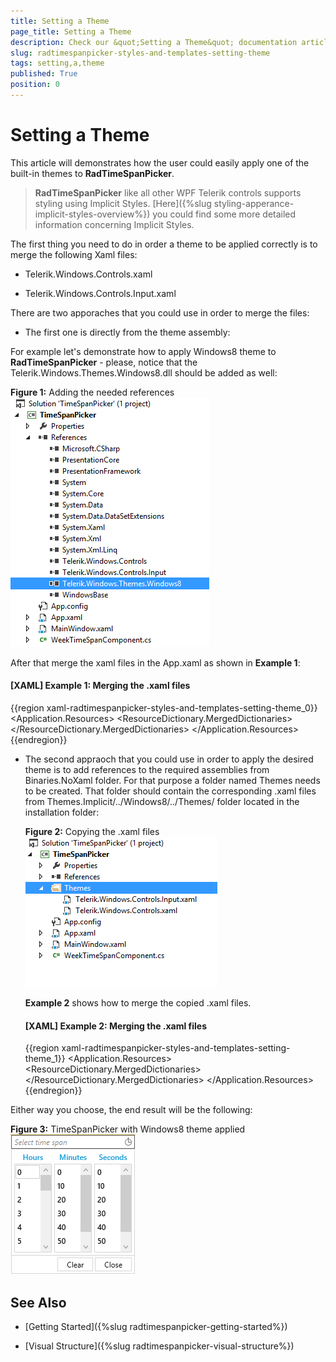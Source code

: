 ```yaml
---
title: Setting a Theme
page_title: Setting a Theme
description: Check our &quot;Setting a Theme&quot; documentation article for the RadTimeSpanPicker WPF control.
slug: radtimespanpicker-styles-and-templates-setting-theme
tags: setting,a,theme
published: True
position: 0
---
```


# Setting a Theme

This article will demonstrates how the user could easily apply one of the built-in themes to __RadTimeSpanPicker__.

>__RadTimeSpanPicker__ like all other WPF Telerik controls supports styling using Implicit Styles. [Here]({%slug styling-apperance-implicit-styles-overview%}) you could find some more detailed information concerning Implicit Styles.

The first thing you need to do in order a theme to be applied correctly is to merge the following Xaml files:

* Telerik.Windows.Controls.xaml

* Telerik.Windows.Controls.Input.xaml

There are two apporaches that you could use in order to merge the files:

* The first one is directly from the theme assembly:

For example let's demonstrate how to apply Windows8 theme to __RadTimeSpanPicker__ - please, notice that the Telerik.Windows.Themes.Windows8.dll should be added as well:

__Figure 1:__ Adding the needed references	
![Rad Time Span Picker Setting Theme 01](images/RadTimeSpanPicker_Setting_Theme_01.png)

After that merge the xaml files in the App.xaml as shown in __Example 1__:

#### __[XAML] Example 1: Merging the .xaml files__
{{region xaml-radtimespanpicker-styles-and-templates-setting-theme_0}}
	<Application.Resources>
	    <ResourceDictionary>
	        <ResourceDictionary.MergedDictionaries>
	            <ResourceDictionary Source="/Telerik.Windows.Themes.Windows8;component/Themes/Telerik.Windows.Controls.xaml" />
	            <ResourceDictionary Source="/Telerik.Windows.Themes.Windows8;component/Themes/Telerik.Windows.Controls.Input.xaml" />
	        </ResourceDictionary.MergedDictionaries>
	    </ResourceDictionary>
	</Application.Resources>
{{endregion}}
	
* The second appraoch that you could use in order to apply the desired theme is to add references to the required assemblies from Binaries.NoXaml folder. For that purpose a folder named Themes needs to be created. That folder should contain the corresponding .xaml files from Themes.Implicit/../Windows8/../Themes/ folder located in the installation folder:

	__Figure 2:__ Copying the .xaml files
	![Rad Time Span Picker Setting Theme 02](images/RadTimeSpanPicker_Setting_Theme_02.png)
	
	__Example 2__ shows how to merge the copied .xaml files.            

	#### __[XAML] Example 2: Merging the .xaml files__

	{{region xaml-radtimespanpicker-styles-and-templates-setting-theme_1}}
		<Application.Resources>
		    <ResourceDictionary>
		        <ResourceDictionary.MergedDictionaries>
		            <ResourceDictionary Source="Themes/Telerik.Windows.Controls.xaml" />
		            <ResourceDictionary Source="Themes/Telerik.Windows.Controls.Navigation.xaml" />
		        </ResourceDictionary.MergedDictionaries>
		    </ResourceDictionary>
		</Application.Resources>
	{{endregion}}
	
Either way you choose, the end result will be the following:

__Figure 3:__ TimeSpanPicker with Windows8 theme applied
![Rad Time Span Picker Setting Theme 03](images/RadTimeSpanPicker_Setting_Theme_03.png)

## See Also

 * [Getting Started]({%slug radtimespanpicker-getting-started%})

 * [Visual Structure]({%slug radtimespanpicker-visual-structure%})